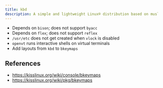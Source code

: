 ```yaml
---
title: kbd
description: A simple and lightweight Linux® distribution based on musl libc and toybox
---
```


- Depends on `bison`; does not support `byacc`
- Depends on `flex`; does not support `reflex`
- `/usr/etc` does not get created when `vlock` is disabled
- `openvt` runs interactive shells on virtual terminals
- Add layouts from `kbd` to `bkeymaps`

## References
- https://kisslinux.org/wiki/console/bkeymaps
- https://kisslinux.org/wiki/pkg/bkeymaps
